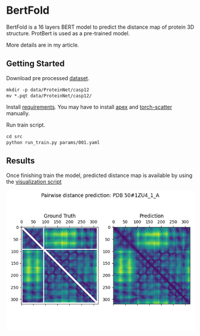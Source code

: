 # BertFold

BertFold is a 16 layers BERT model to predict the distance map of protein 3D structure. ProtBert is used as a pre-trained model.

More details are in my article.

## Getting Started

Download pre processed [dataset](https://www.dropbox.com/sh/hhg2jo9ojafn2a0/AAA-ugVoIkIE1wYOWf2fILoua?dl=0).

```
mkdir -p data/ProteinNet/casp12
mv *.pqt data/ProteinNet/casp12/
```

Install [requirements](./requirements.txt). You may have to install [apex](https://github.com/NVIDIA/apex) and [torch-scatter](https://github.com/rusty1s/pytorch_scatter) manually.

Run train script.

```
cd src
python run_train.py params/001.yaml
```

## Results

Once finishing train the model, predicted distance map is available by using the [visualization script](./src/vis_contacts.py)

![1ZU4](images/1ZU4.jpg)